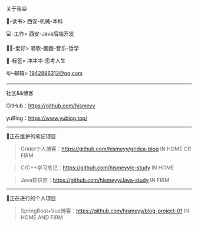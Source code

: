 关于我😀

🏫-读书> 西安-机械-本科

💻-工作> 西安-Java后端开发

🤟🏻-爱好> 唱歌-画画-音乐-哲学

🎈-标签> 冲冲冲-思考人生

📪-邮箱> 1942886312@qq.com

<hr>

社区&&博客

GitHub：https://github.com/hismeyy

yuBlog：https://www.yublog.top/

<hr>

🐯正在维护的笔记项目

> Gridet个人博客：https://github.com/hismeyy/gridea-blog
> IN HOME OR FIRM

> C/C++学习笔记：https://github.com/hismeyy/c-study
> IN HOME

> Java知识库：https://github.com/hismeyy/Java-study
> IN FIRM

<hr>

🐯正在进行的个人项目

> SpringBoot+Vue博客：https://github.com/hismeyy/blog-project-01
> IN HOME AND FIRM
